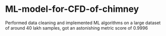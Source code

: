 # ML-model-for-CFD-of-chimney
Performed data cleaning and implemented ML algorithms on a large dataset of around 40 lakh samples, got an astonishing metric score of 0.9996
